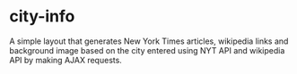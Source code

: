 # city-info
A simple layout that generates New York Times articles, wikipedia links and background image based on the city entered using NYT API and wikipedia API by making AJAX requests.
